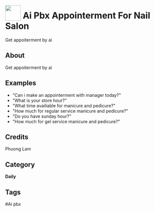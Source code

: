 # <img src="https://raw.githack.com/FortAwesome/Font-Awesome/master/svgs/solid/robot.svg" card_color="#22A7F0" width="50" height="50" style="vertical-align:bottom"/> Ai Pbx Appointerment For Nail Salon
Get appoiterment by ai

## About
Get appoiterment by ai

## Examples
* "Can i make an appointerment with manager today?"
* "What is your store hour?"
* "What time availiable for manicure and pedicure?"
* "How much for regular service manicure and pedicure?"
* "Do you have sunday hour?"
* "How much for gel service manicure and pedicure?"

## Credits
Phuong Lam

## Category
**Daily**

## Tags
#Ai pbx

